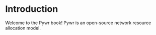 # Introduction

Welcome to the Pywr book! Pywr is an open-source network resource allocation model.
